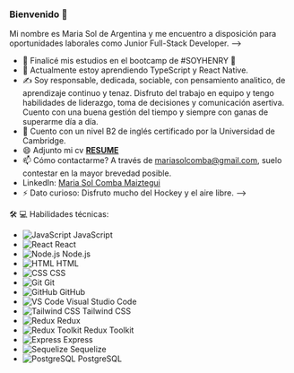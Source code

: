 ### Bienvenido 👋

Mi nombre es Maria Sol de Argentina y me encuentro a disposición para oportunidades laborales como Junior Full-Stack Developer. -->

- 🔭 Finalicé mis estudios en el bootcamp de #SOYHENRY 💛
- 🌱 Actualmente estoy aprendiendo TypeScript y React Native.
- ✍️ Soy responsable, dedicada, sociable, con pensamiento analitico, de aprendizaje continuo y tenaz. Disfruto del trabajo en equipo y tengo habilidades de liderazgo, toma de decisiones y comunicación asertiva. Cuento con una buena gestión del tiempo y siempre con ganas de superarme día a día.
- 💬 Cuento con un nivel B2 de inglés certificado por la Universidad de Cambridge.
- 😄 Adjunto mi cv **[RESUME](https://docs.google.com/document/d/1XB1j4kzNSfUZ_b7dxSzT6Wkj6pUhfu4aLAGV6RESJ60/edit?usp=sharing)**
- 📫 Cómo contactarme? A través de mariasolcomba@gmail.com, suelo contestar en la mayor brevedad posible.
- LinkedIn: [Maria Sol Comba Maiztegui](https://www.linkedin.com/in/maria-sol-comba-maiztegui-a55760261/)
- ⚡ Dato curioso: Disfruto mucho del Hockey y el aire libre.
-->

🛠 💻  Habilidades técnicas:
- ![JavaScript](https://img.icons8.com/color/48/000000/javascript.png) JavaScript
- ![React](https://img.icons8.com/color/48/000000/react-native.png) React
- ![Node.js](https://img.icons8.com/color/48/000000/nodejs.png) Node.js
- ![HTML](https://img.icons8.com/color/48/000000/html-5.png) HTML
- ![CSS](https://img.icons8.com/color/48/000000/css3.png) CSS
- ![Git](https://img.icons8.com/color/48/000000/git.png) Git
- ![GitHub](https://img.icons8.com/ios-filled/48/000000/github.png) GitHub
- ![VS Code](https://img.icons8.com/color/48/000000/visual-studio-code-2019.png) Visual Studio Code
- ![Tailwind CSS](https://img.icons8.com/color/48/000000/tailwind-css.png) Tailwind CSS
- ![Redux](https://img.icons8.com/color/48/000000/redux.png) Redux
- ![Redux Toolkit](https://img.icons8.com/color/48/000000/redux-toolkit.png) Redux Toolkit
- ![Express](https://img.icons8.com/color/48/000000/express.png) Express
- ![Sequelize](https://img.icons8.com/color/48/000000/postgreesql.png) Sequelize
- ![PostgreSQL](https://img.icons8.com/color/48/000000/postgreesql.png) PostgreSQL
